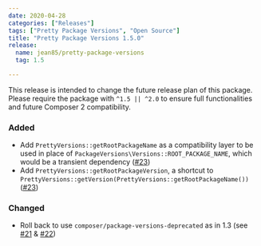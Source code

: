 ```yaml
---
date: 2020-04-28
categories: ["Releases"]
tags: ["Pretty Package Versions", "Open Source"]
title: "Pretty Package Versions 1.5.0"
release:
  name: jean85/pretty-package-versions
  tag: 1.5

---
```


This release is intended to change the future release plan of this package. Please require the package with `^1.5 || ^2.0` to ensure full functionalities and future Composer 2 compatibility.
<!--more-->

### Added
* Add `PrettyVersions::getRootPackageName` as a compatibility layer to be used in place of `PackageVersions\Versions::ROOT_PACKAGE_NAME`, which would be a transient dependency ([#23](https://github.com/Jean85/pretty-package-versions/pull/#23))
* Add `PrettyVersions::getRootPackageVersion`, a shortcut to `PrettyVersions::getVersion(PrettyVersions::getRootPackageName())` ([#23](https://github.com/Jean85/pretty-package-versions/pull/#23))

### Changed
* Roll back to use `composer/package-versions-deprecated` as in 1.3 (see [#21](https://github.com/Jean85/pretty-package-versions/pull/#21) & [#22](https://github.com/Jean85/pretty-package-versions/pull/#22))
